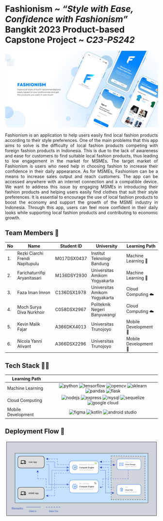 # Fashionism ~ *“Style with Ease, Confidence with Fashionism”* Bangkit 2023 Product-based Capstone Project ~ *C23-PS242*

![banner](banner.png)

<div align="justify">
Fashionism is an application to help users easily find local fashion products according to their style preferences. One of the main problems that this app aims to solve is the difficulty of local fashion products competing with foreign fashion products in Indonesia. This is due to the lack of awareness and ease for customers to find suitable local fashion products, thus leading to low engagement in the market for MSMEs. The target market of Fashionism is users who need help in choosing fashion to increase their confidence in their daily appearance. As for MSMEs, Fashionism can be a means to increase sales output and reach customers. The app can be accessed anywhere with an internet connection and a compatible device. We want to address this issue by engaging MSMEs in introducing their fashion products and helping users easily find clothes that suit their style preferences. It is essential to encourage the use of local fashion products to boost the economy and support the growth of the MSME industry in Indonesia. Through this app, users can feel more confident in their daily looks while supporting local fashion products and contributing to economic growth.
</div>

## Team Members :busts_in_silhouette:

| No  | Name                            | Student ID  | University                    | Learning Path      |
| --- | ------------------------------- | ----------- | ----------------------------- | ------------------ |
| 1.   | Rezki Ciarchi Frendi Napitupulu | M017DSX0437 | Institut Teknologi Bandung    | Machine Learning :robot:  |
| 2.   | Farichaturrifqi Aryanitasari    | M136DSY2930 | Universitas Amikom Yogyakarta | Machine Learning  :robot: |
| 3.   | Faza Iman Imron                 | C136DSX1978 | Universitas Amikom Yogyakarta | Cloud Computing :cloud:   |
| 4.   | Moch Surya Diva Nurkhoir        | C058DSX2967 | Politeknik Negeri Banyuwangi  | Cloud Computing  :cloud:  |
| 5.   | Kevin Malik Fajar               | A366DKX4013 | Universitas Trunojoyo         | Mobile Development :iphone:|
| 6.   | Nicola Yanni Alivant            | A366DSX2296 | Universitas Trunojoyo         | Mobile Development :iphone: |

## Tech Stack :technologist:

| Learning Path |     |
| ----------- | :-: |
| Machine Learning | ![python](https://img.shields.io/badge/Python-3776AB?style=for-the-badge&logo=python&logoColor=white) ![tensorflow](https://img.shields.io/badge/Tensorflow-FF6F00?style=for-the-badge&logo=tensorflow&logoColor=white) ![opencv](https://img.shields.io/badge/OpenCV-27338e?style=for-the-badge&logo=OpenCV&logoColor=white) ![sklearn](https://img.shields.io/badge/scikit_learn-F7931E?style=for-the-badge&logo=scikit-learn&logoColor=white) ![pandas](https://img.shields.io/badge/pandas-150458?style=for-the-badge&logo=pandas&logoColor=white) ![flask](https://img.shields.io/badge/Flask-000000?style=for-the-badge&logo=flask&logoColor=white) |
| Cloud Computing| ![nodejs](https://img.shields.io/badge/Node.js-339933?style=for-the-badge&logo=nodedotjs&logoColor=white) ![express](https://img.shields.io/badge/Express.js-000000?style=for-the-badge&logo=express&logoColor=white) ![mysql](https://img.shields.io/badge/MySQL-005C84?style=for-the-badge&logo=mysql&logoColor=white) ![sequelize](https://img.shields.io/badge/Sequelize-52B0E7?style=for-the-badge&logo=Sequelize&logoColor=white) ![google cloud](https://img.shields.io/badge/Google_Cloud-4285F4?style=for-the-badge&logo=google-cloud&logoColor=white) |
| Mobile Development| ![figma](https://img.shields.io/badge/Figma-F24E1E?style=for-the-badge&logo=figma&logoColor=white) ![kotlin](https://img.shields.io/badge/Kotlin-0095D5?&style=for-the-badge&logo=kotlin&logoColor=white) ![android studio](https://img.shields.io/badge/Android_Studio-3DDC84?style=for-the-badge&logo=android-studio&logoColor=white) |

## Deployment Flow :rocket:

![deployment flow](deployment-flow.png)
